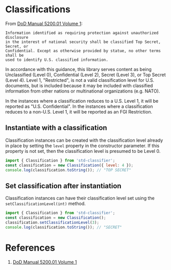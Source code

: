 # Classifications

From [DoD Manual 5200.01 Volume 1]:
~~~
Information identified as requiring protection against unauthorized disclosure
in the interest of national security shall be classified Top Secret, Secret, or
Confidential. Except as otherwise provided by statue, no other terms shall be
used to identify U.S. classified information.
~~~

In accordance with this guidance, this library serves content as being
Unclassified (Level 0), Confidential (Level 2), Secret (Level 3), or Top Secret
(Level 4). Level 1, "Restricted", is not a valid  classification level for U.S.
documents, but is included because it may be included with classified
information from other nations or multinational organizations (e.g. NATO).

In the instances where a classification reduces to a U.S. Level 1, it will be
reported as "U.S. Confidential". In the instances where a classification
reduces to a non-U.S. Level 1, it will be reported as an FGI Restriction.


## Instantiate with a classification

Classification instances can be created with the classification level already
in place by setting the `level` property in the constructor parameter. If this
property is not set, then the classification level is presumed to be Level 0.

```javascript
import { Classification } from 'std-classifier';
const classification = new Classification({ level: 4 });
console.log(classification.toString()); // "TOP SECRET"
```

## Set classification after instantiation

Classification instances can have their classification level set using the
`setClassificationLevel(int)` method.

```javascript
import { Classification } from 'std-classifier';
const classification = new Classification();
classification.setClassificationLevel(3);
console.log(classification.toString()); // "SECRET"
```

# References

1. [DoD Manual 5200.01 Volume 1]

[DoD Manual 5200.01 Volume 1]: http://www.esd.whs.mil/Portals/54/Documents/DD/issuances/dodm/520001_vol1.pdf
